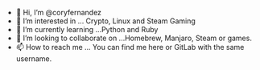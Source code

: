 - 👋 Hi, I’m @coryfernandez
- 👀 I’m interested in ... Crypto, Linux and Steam Gaming
- 🌱 I’m currently learning ...Python and Ruby
- 💞️ I’m looking to collaborate on ...Homebrew, Manjaro, Steam or games.
- 📫 How to reach me ... You can find me here or GitLab with the same username.

<!---
coryfernandez/coryfernandez is a ✨ special ✨ repository because its `README.md` (this file) appears on your GitHub profile.
You can click the Preview link to take a look at your changes.
--->
